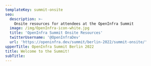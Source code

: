 ```yaml
---
templateKey: summit-onsite
seo:
  description: >-
    Onsite resources for attendees at the OpenInfra Summit
  image: /img/OpenInfra-icon-white.jpg
  title: 'OpenInfra Summit Onsite Resources'
  twitterUsername: '@OpenInfraDev'
  url: 'https://openinfra.dev/summit/berlin-2022/summit-onsite/'
upperTitle: OpenInfra Summit Berlin 2022
title: Welcome to the Summit!
subTitle: 
---
```


